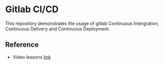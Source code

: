 # Gitlab CI/CD

This repository demonstrates the usage of gitlab Continuous Intergration, Continuous Delivery and Continuous Deployment.  

## Reference

- Video lessons [link](https://www.youtube.com/watch?v=6dyEmYMV87M&list=PLu-nSsOS6FRLA_6gcYKS0lGzZ4dkracbt)
